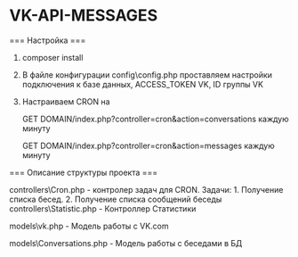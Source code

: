 # VK-API-MESSAGES

=== Настройка ===

1. composer install
2. В файле конфигурации config\config.php проставляем настройки подключения к базе данных, ACCESS_TOKEN VK, ID группы VK
3. Настраиваем CRON на 

    GET DOMAIN/index.php?controller=cron&action=conversations каждую минуту
  
    GET DOMAIN/index.php?controller=cron&action=messages каждую минуту

=== Описание структуры проекта ===

controllers\Cron.php - контролер задач для CRON. Задачи: 1. Получение списка бесед. 2. Получение списка сообщений беседы
controllers\Statistic.php - Контроллер Статистики

models\vk.php - Модель работы с VK.com

models\Conversations.php - Модель работы с беседами в БД
